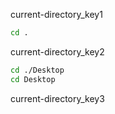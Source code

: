 current-directory_key1


```bash
cd .
```
current-directory_key2


```bash
cd ./Desktop
cd Desktop
```
current-directory_key3
